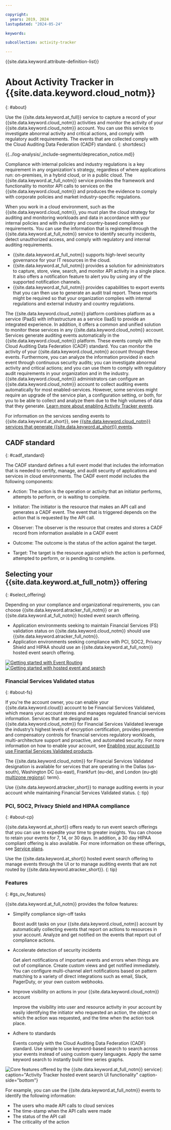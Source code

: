 ```yaml
---

copyright:
  years: 2019, 2024
lastupdated: "2024-05-24"

keywords:

subcollection: activity-tracker

---
```


{{site.data.keyword.attribute-definition-list}}


# About Activity Tracker in {{site.data.keyword.cloud_notm}}
{: #about}

Use the {{site.data.keyword.at_full}} service to capture a record of your {{site.data.keyword.cloud_notm}} activities and monitor the activity of your {{site.data.keyword.cloud_notm}} account. You can use this service to investigate abnormal activity and critical actions, and comply with regulatory audit requirements. The events that are collected comply with the Cloud Auditing Data Federation (CADF) standard.
{: shortdesc}


{{../log-analysis/_include-segments/deprecation_notice.md}}


Compliance with internal policies and industry regulations is a key requirement in any organization's strategy, regardless of where applications run: on-premises, in a hybrid cloud, or in a public cloud. The {{site.data.keyword.at_full_notm}} service provides the framework and functionality to monitor API calls to services on the {{site.data.keyword.cloud_notm}} and produces the evidence to comply with corporate policies and market industry-specific regulations.

When you work in a cloud environment, such as the {{site.data.keyword.cloud_notm}}, you must plan the cloud strategy for auditing and monitoring workloads and data in accordance with your internal policies and with industry and country-based compliance requirements. You can use the information that is registered through the {{site.data.keyword.at_full_notm}} service to identify security incidents, detect unauthorized access, and comply with regulatory and internal auditing requirements.

* {{site.data.keyword.at_full_notm}} supports high-level security governance for your IT resources in the cloud.
* {{site.data.keyword.at_full_notm}} provides a solution for administrators to capture, store, view, search, and monitor API activity in a single place. It also offers a notification feature to alert you by using any of the supported notification channels.
* {{site.data.keyword.at_full_notm}} provides capabilities to export events that you can then use to generate an audit trail report. These reports might be required so that your organization complies with internal regulations and external industry and country regulations.

The {{site.data.keyword.cloud_notm}} platform combines platform as a service (PaaS) with infrastructure as a service (IaaS) to provide an integrated experience. In addition, it offers a common and unified solution to monitor these services in any {{site.data.keyword.cloud_notm}} account. Services generate auditing events automatically in the {{site.data.keyword.cloud_notm}} platform. These events comply with the Cloud Auditing Data Federation (CADF) standard. You can monitor the activity of your {{site.data.keyword.cloud_notm}} account through these events. Furthermore, you can analyze the information provided in each event through continuous security audits; you can investigate abnormal activity and critical actions; and you can use them to comply with regulatory audit requirements in your organization and in the industry. {{site.data.keyword.cloud_notm}} administrators can configure an {{site.data.keyword.cloud_notm}} account to collect auditing events automatically for most enabled-services. However, some services might require an upgrade of the service plan, a configuration setting, or both, for you to be able to collect and analyze them due to the high volumes of data that they generate. [Learn more about enabling Activity Tracker events](/docs/activity-tracker?topic=activity-tracker-events-opt-in).

For information on the services sending events to {{site.data.keyword.at_short}}, see [{{site.data.keyword.cloud_notm}} services that generate {{site.data.keyword.at_short}} events](/docs/activity-tracker?topic=activity-tracker-cloud_service).

## CADF standard
{: #cadf_standard}

The CADF standard defines a full event model that includes the information that is needed to certify, manage, and audit security of applications and services in cloud environments. The CADF event model includes the following components:

-	Action: The action is the operation or activity that an initiator performs, attempts to perform, or is waiting to complete.

-	Initiator: The initiator is the resource that makes an API call and generates a CADF event. The event that is triggered depends on the action that is requested by the API call.

-	Observer: The observer is the resource that creates and stores a CADF record from information available in a CADF event

-	Outcome: The outcome is the status of the action against the target.

-	Target: The target is the resource against which the action is performed, attempted to perform, or is pending to complete.

## Selecting your {{site.data.keyword.at_full_notm}} offering
{: #select_offering}

Depending on your compliance and organizational requirements, you can choose {{site.data.keyword.atracker_full_notm}} or an {{site.data.keyword.at_full_notm}} hosted event search offering.
- Application environments seeking to maintain Financial Services (FS) validation status on {{site.data.keyword.cloud_notm}} should use {{site.data.keyword.atracker_full_notm}}.
- Application environments seeking compliance with PCI, SOC2, Privacy Shield and HIPAA should use an {{site.data.keyword.at_full_notm}} hosted event search offering.

[![Getting started with Event Routing](/images/getting_started_routing.svg)](/docs/atracker?topic=atracker-getting-started) [![Getting started with hosted event and search](/images/getting_started_event.svg)](/docs/activity-tracker?topic=activity-tracker-getting-started)

###  Financial Services Validated status
{: #about-fs}

If you're the account owner, you can enable your {{site.data.keyword.cloud}} account to be Financial Services Validated, which means your account stores and manages regulated financial services information. Services that are designated as {{site.data.keyword.cloud_notm}} for Financial Services Validated leverage the industry’s highest levels of encryption certification, provides preventive and compensatory controls for financial services regulatory workloads, multi-architecture support and proactive, and automated security. For more information on how to enable your account, see [Enabling your account to use Finantial Services Validated products](/docs/account?topic=account-enabling-fs-validated).

The {{site.data.keyword.cloud_notm}} for Financial Services Validated designation is available for services that are operating in the Dallas (us-south), Washington DC (us-east), Frankfurt (eu-de), and London (eu-gb) [multizone regions](#x9774820){: term}.

Use {{site.data.keyword.atracker_short}} to manage auditing events in your account while maintaining Financial Services Validated status.
{: tip}


### PCI, SOC2, Privacy Shield and HIPAA compliance
{: #about-cp}

{{site.data.keyword.at_short}} offers ready to run event search offerings that you can use to expedite your time to greater insights. You can choose to retain your events for 7, 14, or 30 days. In addition, a 30 day HIPAA compliant offering is also available. For more information on these offerings, see [Service plans](/docs/activity-tracker?topic=activity-tracker-service_plan).

Use the {{site.data.keyword.at_short}} hosted event search offering to manage events through the UI or to manage auditing events that are not routed by {{site.data.keyword.atracker_short}}.
{: tip}

### Features
{: #gs_ov_features}

{{site.data.keyword.at_full_notm}} provides the follow features:

* Simplify compliance sign-off tasks

    Boost audit tasks on your {{site.data.keyword.cloud_notm}} account by automatically collecting events that report on actions to resources in your account. Analyze and get notified on the events that report out of compliance actions.

* Accelerate detection of security incidents

    Get alert notifications of important events and errors when things are out of compliance. Create custom views and get notified immediately. You can configure multi-channel alert notifications based on pattern matching to a variety of direct integrations such as email, Slack, PagerDuty, or your own custom webhooks.

* Improve visibility on actions in your {{site.data.keyword.cloud_notm}} account

    Improve the visibility into user and resource activity in your account by easily identifying the initiator who requested an action, the object on which the action was requested, and the time when the action took place.

* Adhere to standards

   Events comply with the Cloud Auditing Data Federation (CADF) standard. Use simple to use keyword-based search to search across your events instead of using custom query languages. Apply the same keyword search to instantly build time series graphs.

![Core features offered by the {{site.data.keyword.at_full_notm}} service](images/features.png "Core features offered by the {{site.data.keyword.at_full_notm}} service"){: caption="Activity Tracker hosted event search UI functionality" caption-side="bottom"}

For example, you can use the {{site.data.keyword.at_full_notm}} events to identify the following information:
* The users who made API calls to cloud services
* The time-stamp when the API calls were made
* The status of the API call
* The criticality of the action

